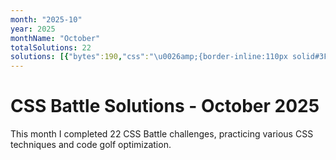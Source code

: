 ```yaml
---
month: "2025-10"
year: 2025
monthName: "October"
totalSolutions: 22
solutions: [{"bytes":190,"css":"\u0026amp;{border-inline:110px solid#3F4869;background:linear-gradient(90deg,#E25C57 5vw,#3F4869 0)0/5pc;p{color:E25C57;scale:.61;height:160;border-radius:1in;box-shadow:-139q -151q,139q -151q,0 367q","date":"2025-10-01","difficulty":"medium","has_image":true,"screenshot":"target-1-comparison.png","target":274},{"bytes":311,"css":"\u0026amp;{border:5ch solid;background:#FEF6E2}*{border-radius:var(--r,2in);margin:30 90-99;color:ED736E;*{background:#ED736E;--r:50%;width:15;height:30;margin:65 33;box-shadow:60px 0}p{position:fixed;border:5ch solid;margin:5-133;width:20;height:50;--r:1.2in 0 1in 1in;box-shadow:0 5pc#FEF6E2;+p{scale:-1 1;margin:5 107","date":"2025-10-02","difficulty":"easy","has_image":true,"screenshot":"target-1-comparison.png","target":275},{"bytes":177,"css":"*{background:#23384B;color:F0CD48;body{display:flex;margin:40 20}dt{p{margin:20 0;height:100;border-inline:5ch solid}border-block:5ch solid;width:100;margin:0 10}[a]{color:#0000","date":"2025-10-03","difficulty":"medium","has_image":true,"screenshot":"target-1-comparison.png","target":276},{"bytes":125,"css":"*{margin:40;border:2.5ch solid#4763B1;*{scale:.3.6;color:fff;box-shadow:564q 61vh,564q -61vh,-564q 61vh,-564q -61vh;font:5ch\u0026#39;","date":"2025-10-04","difficulty":"medium","has_image":true,"screenshot":"target-1-comparison.png","target":277},{"bytes":289,"css":"*{[a]{--b:linear-gradient(#222 10px,#0000 0)0 15vh;scale:.4 1}background:var(--b,#AC5353);*{p{+p{+p{+p{+p{rotate:90deg;--y:-50vh}scale:9;--y:11vw}--x:0;--y:5ch}--x:-15vw;--y:39vw}scale:3;height:100;--x:15vw;--y:68vw}translate:var(--x,0)var(--y,-65vw);--b:radial-gradient(1q,#222 10px,#0000","date":"2025-10-05","difficulty":"easy","has_image":true,"screenshot":"target-1-comparison.png","target":278},{"bytes":105,"css":"\u0026amp;{border:138q solid#588a95}*{margin:-50 0;background:#222;*{margin:0;background:#fff;transform:skew(45deg","date":"2025-10-06","difficulty":"medium","has_image":true,"screenshot":"target-1-comparison.png","target":279},{"bytes":228,"css":"*{border:0 solid#d62e65}\u0026amp;{background:#050044;border-width:30 30 0;margin:88 136 54}p{+p{scale:-1 1;margin:-166 90}border-width:0 0 30;width:136;height:136;margin:-46-174;background:radial-gradient(at 100%100%,#d62e65 5pc,#0000 0","date":"2025-10-07","difficulty":"easy","has_image":true,"screenshot":"target-1-comparison.png","target":280},{"bytes":140,"css":"*{*{box-shadow:-70q 5ch,-70q 201q,30ch 5ch,30ch 201q}color:0B2429;margin:-80 0 150-175}\u0026amp;{margin:95 175;background:#48BF7D;outline:5ch dotted","date":"2025-10-08","difficulty":"medium","has_image":true,"screenshot":"target-1-comparison.png","target":281},{"bytes":194,"css":"\u0026amp;{background:#F0CD48;border:15vw solid;margin:60 80;border-image:conic-gradient(at 50vw 15vw, #0000 90deg,#243D83 0)1;*{background:#5AA4B7;margin:-60-40 60 100;clip-path:polygon(0 0,99%50%,0 99%","date":"2025-10-09","difficulty":"medium","has_image":true,"screenshot":"target-1-comparison.png","target":282},{"bytes":375,"css":"*{margin:90 125 60;border-radius:50%;box-shadow:inset 0-5q 0 69q,inset 0 0 0 1in#FEF6E2,0 0 0 9in#D27644;p{height:80;box-shadow:0 74q,0 65vh 0 5vh,0 45vh 0-5vh#D27644,0 25vw\n\u0026lt;/style\u0026gt;\n\n\n\u0026lt;P\u0026gt;\u0026lt;stYle\u0026gt;\u0026amp;\u0026gt;*{margin:90 125 60;background:#FEF6E2;border-radius:50%;box-shadow:inset 0-5q 0 69q,0 0 0 9in#D27644;p{height:80;box-shadow:0 74q,0 65vh 0 5vh,0 45vh 0-5vh#D27644,0 25vw\n\u0026lt;/style\u0026gt;","date":"2025-10-10","difficulty":"easy","has_image":true,"screenshot":"target-1-comparison.png","target":283},{"bytes":145,"css":"\u0026amp;{border:5ch solid#7E6293;background:5ch/30vw 1q radial-gradient(1q,#EBE77E 5vw,#0000),10px 50px/60px 60px radial-gradient(1q,#DE817E 5vw,#7E6293","date":"2025-10-11","difficulty":"medium","has_image":true,"screenshot":"target-1-comparison.png","target":284},{"bytes":123,"css":"*{background:#4763B1;margin:91 141;border:3.08ic solid;border-image:conic-gradient(#FFF);\u0026gt;\u0026amp;{margin:-10;rotate:45deg;font:0\u0026#39;","date":"2025-10-12","difficulty":"medium","has_image":true,"screenshot":"target-1-comparison.png","target":285},{"bytes":158,"css":"*{background:#4A9A86;border: solid#FAE29E;border-width:var(--w,0 40);margin:30 100;*{margin:100 80 20-80;--w:30;border-radius:50%;padding:30;*{margin:-140 100","date":"2025-10-13","difficulty":"medium","has_image":true,"screenshot":"target-1-comparison.png","target":286},{"bytes":261,"css":"*{background:#E8AD6D;[c]{clip-path:polygon(0 130%,-10vw 25vw,0 100px,20px 10px,5pc 10px,5pc 25vw,40vw 25vw,40vw 40vw);border:20px solid#E8AD6D;outline:30px solid#3B240C}p{+p{height:50;margin: 0 177}height:100;border-radius:1in;background:#3B240C;margin:45 142 0","date":"2025-10-14","difficulty":"easy","has_image":true,"screenshot":"target-1-comparison.png","target":287},{"bytes":128,"css":"*{background:#EEC8EA;margin:var(--t,15);border:solid#8E2C88;border-width:var(--b,0 60);*{--b:60 0;--t:0 0 0 15;*{--t:45 0;--b:30","date":"2025-10-15","difficulty":"medium","has_image":true,"screenshot":"target-1-comparison.png","target":288},{"bytes":172,"css":"*{margin:100 69;background:radial-gradient(1q at 31%0,#0000 6.25ch,#3B240C 0 5pc,#0000)no-repeat,#B67024;box-shadow:-77vh -25vw#3B240C;*{margin:0 110 70 81;font:0\u0026#39;\n\u0026lt;/style\u0026gt;","date":"2025-10-16","difficulty":"medium","has_image":true,"screenshot":"target-1-comparison.png","target":289},{"bytes":172,"css":"*{background:radial-gradient(1q,#E8AD6D 57q,#243D83 0)-15q/125q;box-shadow:inset 26q -32q 0 5lh#243D83;*{margin:120 65;border-block:5vw solid#E8AD6D;border-radius:0  34%0 0","date":"2025-10-17","difficulty":"medium","has_image":true,"screenshot":"target-1-comparison.png","target":290},{"bytes":151,"css":"\u0026amp;{margin:22;background:#FC06;color:4A9A86;*{dd{+dd{+dd{scale:.15 6;margin:45 20}margin:0 10}margin:0-20;font:34q\u0026#39;\u0026#39;}height:30;border-inline:6.25ch solid","date":"2025-10-18","difficulty":"medium","has_image":true,"screenshot":"target-1-comparison.png","target":291},{"bytes":201,"css":"\u0026amp;{*{margin:0}background:#1A4341}dt{+dt{scale:-1}height:85;background:radial-gradient(1q at 78.8%90q,#0000 53q,#5A9F48 0 5em,#0000)}p{margin:45 135;box-shadow:inset 32q 32q#5A9F48;height:130}[a]{font:0\u0026#39;","date":"2025-10-19","difficulty":"easy","has_image":true,"screenshot":"target-1-comparison.png","target":292},{"bytes":124,"css":"\u0026amp;{color:A34D60;margin:20%30%20%200;border-radius:0 1in;box-shadow:inset 0 2in,-5ch 0#D8BEC4,-5pc 0,0 0 0 3in#D8BEC4\n\u0026lt;/style\u0026gt;","date":"2025-10-20","difficulty":"medium","has_image":true,"screenshot":"target-1-comparison.png","target":293},{"bytes":115,"css":"p{margin:0-200;scale:-1;height:300}*{margin:0 200;background:10px/25vw radial-gradient(1q at 0,#4763B1 90px,#7DDDEB","date":"2025-10-21","difficulty":"medium","has_image":true,"screenshot":"target-1-comparison.png","target":294},{"bytes":140,"css":"*{background:#D62E65;margin:60 140 90;border:32q solid#eee;border-radius:6pc 6pc 1ch;*{margin:70-30-60;box-shadow:-35q -53q#D62E65;font:2in\u0026#39;","date":"2025-10-22","difficulty":"medium","has_image":true,"screenshot":"target-1-comparison.png","target":295}]
---
```


# CSS Battle Solutions - October 2025

This month I completed 22 CSS Battle challenges, practicing various CSS techniques and code golf optimization.

